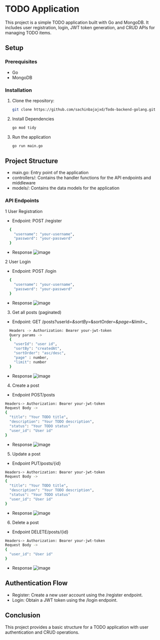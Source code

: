 # TODO Application

This project is a simple TODO application built with Go and MongoDB. It includes user registration, login, JWT token generation, and CRUD APIs for managing TODO items.

## Setup

### Prerequisites

- Go
- MongoDB

### Installation

1. Clone the repository:
   ```sh
   git clone https://github.com/sachinbajajxd/Todo-backend-golang.git

2. Install Dependencies
    ```sh
    go mod tidy

3. Run the application
   ```sh
   go run main.go

## Project Structure
* main.go: Entry point of the application
* controllers/: Contains the handler functions for the API endpoints and middleware
* models/: Contains the data models for the application

### API Endpoints
1 User Registration
* Endpoint: POST /register

```sh
  {
    "username": "your-username",
    "password": "your-password"
  }
```

* Response
![image](https://github.com/sachinbajajxd/Todo-backend-golang/assets/112001510/4ad71c3f-4687-4834-bea5-ee9d13f11e07)

2 User Login
* Endpoint: POST /login

```sh
  {
    "username": "your-username",
    "password": "your-password"
  }
```

* Response
![image](https://github.com/sachinbajajxd/Todo-backend-golang/assets/112001510/d82b1026-08fe-4507-b260-2d3c9cd959d1)


3. Get all posts (paginated)
* Endpoint: GET /posts?userId=_&sortBy=_&sortOrder=_&page=_&limit=_

```sh
  Headers -> Authorization: Bearer your-jwt-token
  Query params ->
  {
    "userId": "user id",
    "sortBy": "createdAt",
    "sortOrder": "asc/desc",
    "page" : number,
    "limit": number
  }
 ```

* Response
![image](https://github.com/sachinbajajxd/Todo-backend-golang/assets/112001510/0d8ac526-d194-451f-b9f6-d96c4bddff54)


4. Create a post
* Endpoint POST/posts

```sh
Headers-> Authorization: Bearer your-jwt-token
Request Body ->
{
  "title": "Your TODO title",
  "description": "Your TODO description",
  "status": "Your TODO status"
  "user_id": "User id"
}


```

* Response
![image](https://github.com/sachinbajajxd/Todo-backend-golang/assets/112001510/8cd78e5f-ea1d-46d0-9464-8257abed5144)


5. Update a post
* Endpoint PUT/posts/{id}

```sh
Headers-> Authorization: Bearer your-jwt-token
Request Body ->
{
  "title": "Your TODO title",
  "description": "Your TODO description",
  "status": "Your TODO status"
  "user_id": "User id"
}

```

* Response
![image](https://github.com/sachinbajajxd/Todo-backend-golang/assets/112001510/67a90051-be0c-427d-8a5a-13df4cc48d1b)


6. Delete a post
* Endpoint DELETE/posts/{id}

```sh
Headers-> Authorization: Bearer your-jwt-token
Request Body ->
{
  "user_id": "User id"
}

```

* Response
![image](https://github.com/sachinbajajxd/Todo-backend-golang/assets/112001510/eb3fc026-025e-404f-8457-19a8a2885c73)


## Authentication Flow
* Register: Create a new user account using the /register endpoint.
* Login: Obtain a JWT token using the /login endpoint.


## Conclusion
This project provides a basic structure for a TODO application with user authentication and CRUD operations. 
